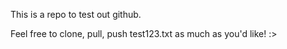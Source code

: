 This is a repo to test out github. 

Feel free to clone, pull, push test123.txt as much as you'd like! :> 
